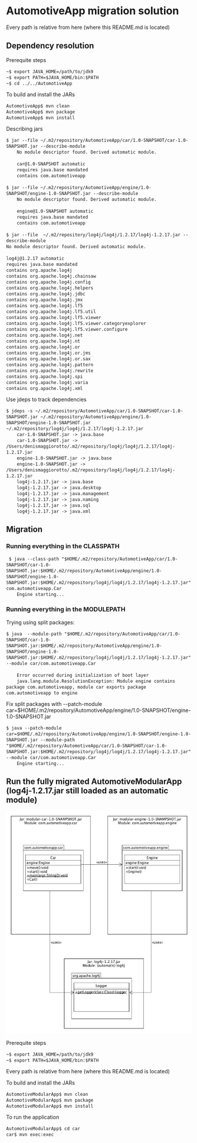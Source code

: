 # AutomotiveApp migration solution



Every path is relative from here (where this README.md is located)

## Dependency resolution

Prerequite steps

```
~$ export JAVA_HOME=/path/to/jdk9
~$ export PATH=$JAVA_HOME/bin:$PATH
~$ cd ../../AutomotiveApp
```

To build and install the JARs
```
AutomotiveApp$ mvn clean
AutomotiveApp$ mvn package
AutomotiveApp$ mvn install
```

Describing jars
```
$ jar --file ~/.m2/repository/AutomotiveApp/car/1.0-SNAPSHOT/car-1.0-SNAPSHOT.jar --describe-module                                                                                                 
    No module descriptor found. Derived automatic module.

    car@1.0-SNAPSHOT automatic
    requires java.base mandated
    contains com.automotiveapp

$ jar --file ~/.m2/repository/AutomotiveApp/engine/1.0-SNAPSHOT/engine-1.0-SNAPSHOT.jar --describe-module                                                                                             
    No module descriptor found. Derived automatic module.

    engine@1.0-SNAPSHOT automatic
    requires java.base mandated
    contains com.automotiveapp

$ jar --file  ~/.m2/repository/log4j/log4j/1.2.17/log4j-1.2.17.jar --describe-module                                               
No module descriptor found. Derived automatic module.

log4j@1.2.17 automatic
requires java.base mandated
contains org.apache.log4j
contains org.apache.log4j.chainsaw
contains org.apache.log4j.config
contains org.apache.log4j.helpers
contains org.apache.log4j.jdbc
contains org.apache.log4j.jmx
contains org.apache.log4j.lf5
contains org.apache.log4j.lf5.util
contains org.apache.log4j.lf5.viewer
contains org.apache.log4j.lf5.viewer.categoryexplorer
contains org.apache.log4j.lf5.viewer.configure
contains org.apache.log4j.net
contains org.apache.log4j.nt
contains org.apache.log4j.or
contains org.apache.log4j.or.jms
contains org.apache.log4j.or.sax
contains org.apache.log4j.pattern
contains org.apache.log4j.rewrite
contains org.apache.log4j.spi
contains org.apache.log4j.varia
contains org.apache.log4j.xml
```

Use jdeps to track dependencies
```
$ jdeps -s ~/.m2/repository/AutomotiveApp/car/1.0-SNAPSHOT/car-1.0-SNAPSHOT.jar ~/.m2/repository/AutomotiveApp/engine/1.0-SNAPSHOT/engine-1.0-SNAPSHOT.jar  ~/.m2/repository/log4j/log4j/1.2.17/log4j-1.2.17.jar  
    car-1.0-SNAPSHOT.jar -> java.base
    car-1.0-SNAPSHOT.jar -> /Users/denismaggiorotto/.m2/repository/log4j/log4j/1.2.17/log4j-1.2.17.jar
    engine-1.0-SNAPSHOT.jar -> java.base
    engine-1.0-SNAPSHOT.jar -> /Users/denismaggiorotto/.m2/repository/log4j/log4j/1.2.17/log4j-1.2.17.jar
    log4j-1.2.17.jar -> java.base
    log4j-1.2.17.jar -> java.desktop
    log4j-1.2.17.jar -> java.management
    log4j-1.2.17.jar -> java.naming
    log4j-1.2.17.jar -> java.sql
    log4j-1.2.17.jar -> java.xml
```

## Migration

### Running everything in the CLASSPATH
```
 $ java --class-path "$HOME/.m2/repository/AutomotiveApp/car/1.0-SNAPSHOT/car-1.0-SNAPSHOT.jar:$HOME/.m2/repository/AutomotiveApp/engine/1.0-SNAPSHOT/engine-1.0-SNAPSHOT.jar:$HOME/.m2/repository/log4j/log4j/1.2.17/log4j-1.2.17.jar"  com.automotiveapp.Car
    Engine starting...
```

### Running everything in the MODULEPATH 

Trying using split packages:
```
$ java  --module-path "$HOME/.m2/repository/AutomotiveApp/car/1.0-SNAPSHOT/car-1.0-SNAPSHOT.jar:$HOME/.m2/repository/AutomotiveApp/engine/1.0-SNAPSHOT/engine-1.0-SNAPSHOT.jar:$HOME/.m2/repository/log4j/log4j/1.2.17/log4j-1.2.17.jar" --module car/com.automotiveapp.Car

    Error occurred during initialization of boot layer
    java.lang.module.ResolutionException: Module engine contains package com.automotiveapp, module car exports package com.automotiveapp to engine
```

Fix split packages with --patch-module car=$HOME/.m2/repository/AutomotiveApp/engine/1.0-SNAPSHOT/engine-1.0-SNAPSHOT.jar
```
$ java --patch-module car=$HOME/.m2/repository/AutomotiveApp/engine/1.0-SNAPSHOT/engine-1.0-SNAPSHOT.jar --module-path "$HOME/.m2/repository/AutomotiveApp/car/1.0-SNAPSHOT/car-1.0-SNAPSHOT.jar:$HOME/.m2/repository/log4j/log4j/1.2.17/log4j-1.2.17.jar" --module car/com.automotiveapp.Car
    Engine starting...
```

## Run the fully migrated AutomotiveModularApp (log4j-1.2.17.jar still loaded as an automatic module)

![AutomotiveModularApp UML](automotive_modular_app.jpg)

Prerequite steps

```
~$ export JAVA_HOME=/path/to/jdk9
~$ export PATH=$JAVA_HOME/bin:$PATH
```

Every path is relative from here (where this README.md is located)

To build and install the JARs
```
AutomotiveModularApp$ mvn clean
AutomotiveModularApp$ mvn package
AutomotiveModularApp$ mvn install
```

To run the application
```
AutomotiveModularApp$ cd car
car$ mvn exec:exec
```
